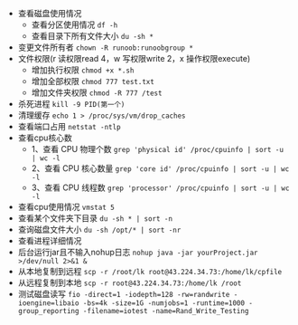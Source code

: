 
+ 查看磁盘使用情况
   + 查看分区使用情况 `df -h`
   + 查看目录下所有文件大小 `du -sh *`
+ 变更文件所有者 `chown -R runoob:runoobgroup *`
+ 文件权限(r 读权限read  4，w 写权限write 2，x 操作权限execute)
   + 增加执行权限 `chmod +x *.sh`
   + 增加全部权限 `chmod 777 test.txt`
   + 增加文件夹权限 `chmod -R 777 /test`
+ 杀死进程 `kill -9 PID(第一个)`
+ 清理缓存 `echo 1 > /proc/sys/vm/drop_caches`
+ 查看端口占用 `netstat -ntlp`
+ 查看cpu核心数 
  + 1、查看 CPU 物理个数 `grep 'physical id' /proc/cpuinfo | sort -u | wc -l`
  + 2、查看 CPU 核心数量 `grep 'core id' /proc/cpuinfo | sort -u | wc -l`
  + 3、查看 CPU 线程数 `grep 'processor' /proc/cpuinfo | sort -u | wc -l`
+ 查看cpu使用情况 `vmstat 5`
+ 查看某个文件夹下目录 `du -sh * | sort -n`
+ 查询磁盘文件大小 `du -sh /opt/* | sort -nr`
+ 查看进程详细情况
+ 后台运行jar且不输入nohup日志 `nohup java -jar yourProject.jar >/dev/null 2>&1 & `
+ 从本地复制到远程 `scp -r /root/lk root@43.224.34.73:/home/lk/cpfile`
+ 从远程复制到本地 `scp -r root@43.224.34.73:/home/lk /root`
+ 测试磁盘读写 `fio -direct=1 -iodepth=128 -rw=randwrite -ioengine=libaio -bs=4k -size=1G -numjobs=1 -runtime=1000 -group_reporting -filename=iotest -name=Rand_Write_Testing`